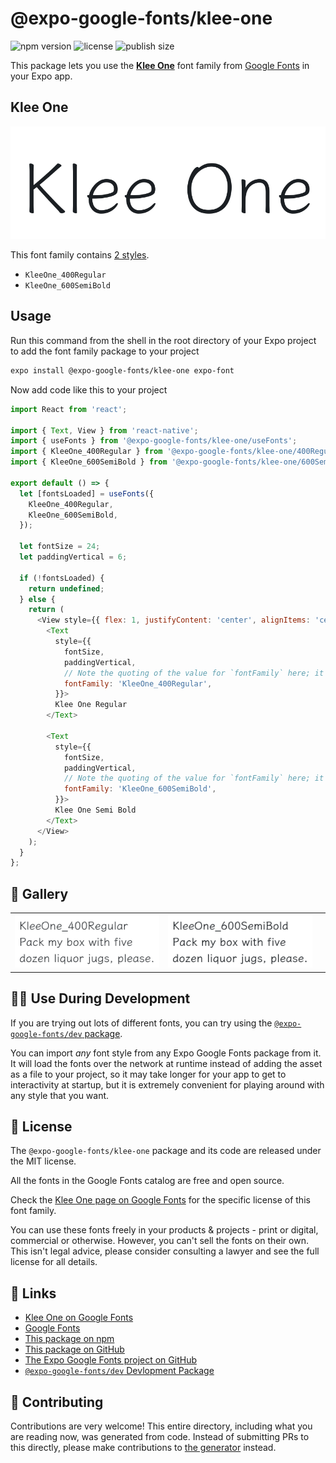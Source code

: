 # @expo-google-fonts/klee-one

![npm version](https://flat.badgen.net/npm/v/@expo-google-fonts/klee-one)
![license](https://flat.badgen.net/github/license/expo/google-fonts)
![publish size](https://flat.badgen.net/packagephobia/install/@expo-google-fonts/klee-one)

This package lets you use the [**Klee One**](https://fonts.google.com/specimen/Klee+One) font family from [Google Fonts](https://fonts.google.com/) in your Expo app.

## Klee One

![Klee One](./font-family.png)

This font family contains [2 styles](#-gallery).

- `KleeOne_400Regular`
- `KleeOne_600SemiBold`

## Usage

Run this command from the shell in the root directory of your Expo project to add the font family package to your project
```sh
expo install @expo-google-fonts/klee-one expo-font
```

Now add code like this to your project
```js
import React from 'react';

import { Text, View } from 'react-native';
import { useFonts } from '@expo-google-fonts/klee-one/useFonts';
import { KleeOne_400Regular } from '@expo-google-fonts/klee-one/400Regular';
import { KleeOne_600SemiBold } from '@expo-google-fonts/klee-one/600SemiBold';

export default () => {
  let [fontsLoaded] = useFonts({
    KleeOne_400Regular,
    KleeOne_600SemiBold,
  });

  let fontSize = 24;
  let paddingVertical = 6;

  if (!fontsLoaded) {
    return undefined;
  } else {
    return (
      <View style={{ flex: 1, justifyContent: 'center', alignItems: 'center' }}>
        <Text
          style={{
            fontSize,
            paddingVertical,
            // Note the quoting of the value for `fontFamily` here; it expects a string!
            fontFamily: 'KleeOne_400Regular',
          }}>
          Klee One Regular
        </Text>

        <Text
          style={{
            fontSize,
            paddingVertical,
            // Note the quoting of the value for `fontFamily` here; it expects a string!
            fontFamily: 'KleeOne_600SemiBold',
          }}>
          Klee One Semi Bold
        </Text>
      </View>
    );
  }
};

```

## 🔡 Gallery


||||
|-|-|-|
|![KleeOne_400Regular](./KleeOne_400Regular.ttf.png)|![KleeOne_600SemiBold](./KleeOne_600SemiBold.ttf.png)|||


## 👩‍💻 Use During Development

If you are trying out lots of different fonts, you can try using the [`@expo-google-fonts/dev` package](https://github.com/expo/google-fonts/tree/master/font-packages/dev#readme).

You can import *any* font style from any Expo Google Fonts package from it. It will load the fonts
over the network at runtime instead of adding the asset as a file to your project, so it may take longer
for your app to get to interactivity at startup, but it is extremely convenient
for playing around with any style that you want.

## 📖 License

The `@expo-google-fonts/klee-one` package and its code are released under the MIT license.

All the fonts in the Google Fonts catalog are free and open source.

Check the [Klee One page on Google Fonts](https://fonts.google.com/specimen/Klee+One) for the specific license of this font family.

You can use these fonts freely in your products & projects - print or digital, commercial or otherwise. However, you can't sell the fonts on their own. This isn't legal advice, please consider consulting a lawyer and see the full license for all details.

## 🔗 Links

- [Klee One on Google Fonts](https://fonts.google.com/specimen/Klee+One)
- [Google Fonts](https://fonts.google.com/)
- [This package on npm](https://www.npmjs.com/package/@expo-google-fonts/klee-one)
- [This package on GitHub](https://github.com/expo/google-fonts/tree/master/font-packages/klee-one)
- [The Expo Google Fonts project on GitHub](https://github.com/expo/google-fonts)
- [`@expo-google-fonts/dev` Devlopment Package](https://github.com/expo/google-fonts/tree/master/font-packages/dev)

## 🤝 Contributing

Contributions are very welcome! This entire directory, including what you are reading now, was generated from code. Instead of submitting PRs to this directly, please make contributions to [the generator](https://github.com/expo/google-fonts/tree/master/packages/generator) instead.

